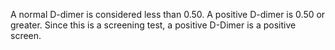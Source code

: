 A normal D-dimer is considered less than 0.50. A positive D-dimer is 0.50 or greater. Since this is a screening test, a positive D-Dimer is a positive screen.